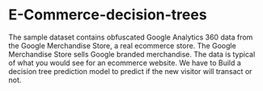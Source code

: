 # E-Commerce-decision-trees
The sample dataset contains obfuscated Google Analytics 360 data from the Google Merchandise Store, a real ecommerce store. The Google Merchandise Store sells Google branded merchandise. The data is typical of what you would see for an ecommerce website. We have to Build a decision tree prediction model to predict if the new visitor will transact or not.
